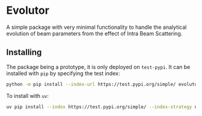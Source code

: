 # Evolutor

A simple package with very minimal functionality to handle the analytical evolution of beam parameters from the effect of Intra Beam Scattering.

## Installing

The package being a prototype, it is only deployed on `test-pypi`.
It can be installed with `pip` by specifying the test index:

```bash
python -m pip install --index-url https://test.pypi.org/simple/ evolutor
```

To install with `uv`:

```bash
uv pip install --index https://test.pypi.org/simple/ --index-strategy unsafe-best-match evolutor
```
